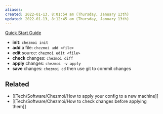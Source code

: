 ```yaml
---
aliases: 
created: 2022-01-13, 8:01:54 am (Thursday, January 13th)
updated: 2022-01-13, 8:12:45 am (Thursday, January 13th)
---
```


[Quick Start Guide](https://www.chezmoi.io/docs/quick-start/)

- **init**: `chezmoi init`
- **add** a file: `chezmoi add <file>`
- **edit** source: `chezmoi edit <file>`
- **check** changes: `chezmoi diff`
- **apply** changes: `chezmoi -v apply`
- **save** changes: `chezmoi cd` then use git to commit changes

## Related
- [[Tech/Software/Chezmoi/How to apply your config to a new machine]]
- [[Tech/Software/Chezmoi/How to check changes before applying them]]
